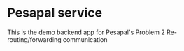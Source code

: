 # Pesapal service

This is the demo backend app for Pesapal&#x27;s Problem 2 Re-routing/forwarding communication
